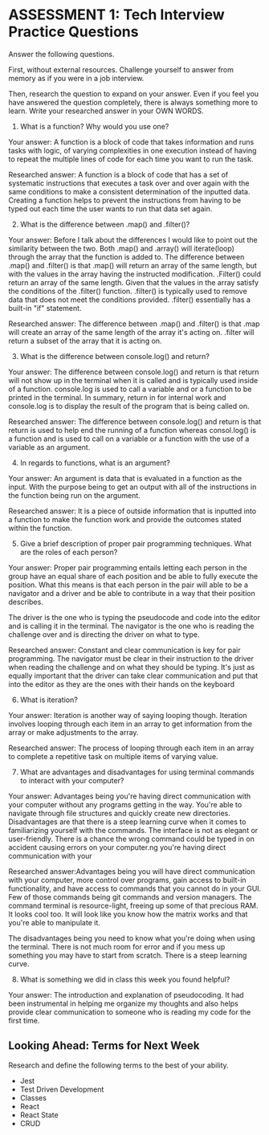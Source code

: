 # ASSESSMENT 1: Tech Interview Practice Questions
Answer the following questions.

First, without external resources. Challenge yourself to answer from memory as if you were in a job interview.

Then, research the question to expand on your answer. Even if you feel you have answered the question completely, there is always something more to learn. Write your researched answer in your OWN WORDS.

1. What is a function? Why would you use one?

  Your answer: A function is a block of code that takes information and runs tasks with logic, of varying complexities in one execution instead of having to repeat the multiple lines of code for each time you want to run the task. 

  Researched answer: A function is a block of code that has a set of systematic instructions that executes a task over and over again with the same conditions to make a consistent determination of the inputted data. Creating a function helps to prevent the instructions from having to be typed out each time the user wants to run that data set again.



2. What is the difference between .map() and .filter()?

  Your answer: Before I talk about the differences I would like to point out the similarity between the two. Both .map() and .array() will iterate(loop) through the array that the function is added to. The difference between .map() and .filter() is that .map() will return an array of the same length, but with the values in the array having the instructed modification. .Filter() could return an array of the same length. Given that the values in the array satisfy the conditions of the .filter() function. .filter() is typically used to remove data that does not meet the conditions provided. .filter() essentially has a built-in "if" statement.

  Researched answer: The difference between .map() and .filter() is that .map will create an array of the same length of the array it's acting on. .filter will return a subset of the array that it is acting on.


3. What is the difference between console.log() and return?

  Your answer: The difference between console.log() and return is that return will not show up in the terminal when it is called and is typically used inside of a function. console.log is used to call a variable and or a function to be printed in the terminal. In summary, return in for internal work and console.log is to display the result of the program that is being called on.

  Researched answer: The difference between console.log() and return is that return is used to help end the running of a function whereas consol.log() is a function and is used to call on a variable or a function with the use of a variable as an argument.



4. In regards to functions, what is an argument?

  Your answer: An argument is data that is evaluated in a function as the input. With the purpose being to get an output with all of the instructions in the function being run on the argument.

  Researched answer: It is a piece of outside information that is inputted into a function to make the function work and provide the outcomes stated within the function.



5. Give a brief description of proper pair programming techniques. What are the roles of each person?

  Your answer: Proper pair programming entails letting each person in the group have an equal share of each position and be able to fully execute the position. What this means is that each person in the pair will able to be a navigator and a driver and be able to contribute in a way that their position describes.

 The driver is the one who is typing the pseudocode and code into the editor and is calling it in the terminal. The navigator is the one who is reading the challenge over and is directing the driver on what to type.

  Researched answer: Constant and clear communication is key for pair programming. The navigator must be clear in their instruction to the driver when reading the challenge and on what they should be typing. It's just as equally important that the driver can take clear communication and put that into the editor as they are the ones with their hands on the keyboard



6. What is iteration?

  Your answer: Iteration is another way of saying looping though. Iteration involves looping through each item in an array to get information from the array or make adjustments to the array.

  Researched answer: The process of looping through each item in an array to complete a repetitive task on multiple items of varying value.



7. What are advantages and disadvantages for using terminal commands to interact with your computer?

  Your answer: Advantages being you're having direct communication with your computer without any programs getting in the way. You're able to navigate through file structures and quickly create new directories. Disadvantages are that there is a steep learning curve when it comes to familiarizing yourself with the commands. The interface is not as elegant or user-friendly. There is a chance the wrong command could be typed in on accident causing errors on your computer.ng you're having direct communication with your 

  Researched answer:Advantages being you will have direct communication with your computer, more control over programs, gain access to built-in functionality, and have access to commands that you cannot do in your GUI. Few of those commands being git commands and version managers. The command terminal is resource-light, freeing up some of that precious RAM. It looks cool too. It will look like you know how the matrix works and that you're able to manipulate it.

  The disadvantages being you need to know what you're doing when using the terminal. There is not much room for error and if you mess up something you may have to start from scratch. There is a steep learning curve.



8. What is something we did in class this week you found helpful?  

  Your answer: The introduction and explanation of pseudocoding. It had been instrumental in helping me organize my thoughts and also helps provide clear communication to someone who is reading my code for the first time. 



## Looking Ahead: Terms for Next Week

Research and define the following terms to the best of your ability.

- Jest
- Test Driven Development
- Classes
- React
- React State
- CRUD
